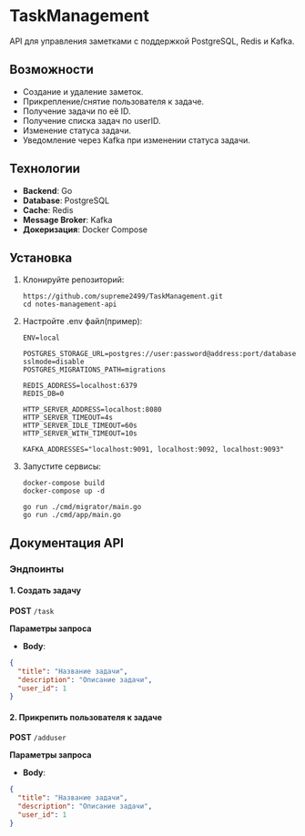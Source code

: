 # TaskManagement

API для управления заметками с поддержкой PostgreSQL, Redis и Kafka.

## Возможности
- Создание и удаление заметок.
- Прикрепление/снятие пользователя к задаче.
- Получение задачи по её ID.
- Получение списка задач по userID.
- Изменение статуса задачи.
- Уведомление через Kafka при изменении статуса задачи.

## Технологии
- **Backend**: Go
- **Database**: PostgreSQL
- **Cache**: Redis
- **Message Broker**: Kafka
- **Докеризация**: Docker Compose

## Установка
1. Клонируйте репозиторий:
   ```
   https://github.com/supreme2499/TaskManagement.git
   cd notes-management-api
   ```

2. Настройте .env файл(пример):
   ```
   ENV=local

   POSTGRES_STORAGE_URL=postgres://user:password@address:port/database?sslmode=disable
   POSTGRES_MIGRATIONS_PATH=migrations

   REDIS_ADDRESS=localhost:6379
   REDIS_DB=0

   HTTP_SERVER_ADDRESS=localhost:8080
   HTTP_SERVER_TIMEOUT=4s
   HTTP_SERVER_IDLE_TIMEOUT=60s
   HTTP_SERVER_WITH_TIMEOUT=10s
   
   KAFKA_ADDRESSES="localhost:9091, localhost:9092, localhost:9093"
   ```
3. Запустите сервисы:
   ```
   docker-compose build
   docker-compose up -d

   go run ./cmd/migrator/main.go
   go run ./cmd/app/main.go 
   ```
## Документация API

### Эндпоинты

#### 1. Создать задачу 
**POST** `/task`

**Параметры запроса**
- **Body**:
```json
{
  "title": "Название задачи",
  "description": "Описание задачи",
  "user_id": 1
}
```

#### 2. Прикрепить пользователя к задаче
**POST** `/adduser`

**Параметры запроса**
- **Body**:
```json
{
  "title": "Название задачи",
  "description": "Описание задачи",
  "user_id": 1
}
```



   